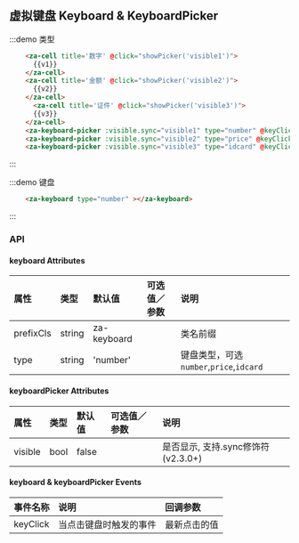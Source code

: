 <script>
export default {
  data() {
    return {
      visible1: false,
      visible2: false,
      visible3: false,
      v1:'',
      v2:'',
      v3:'',
    }
  },
  methods: {
    handleChange1(key) {
      if (['close', 'ok'].indexOf(key) > -1) {
        return;
      }
      this.v1 = getValue(this.v1, key)
      console.log(this.v1);
    },
    showPicker(name) {
      this[name] = true;
    },
    handleChange2(key) {
      if (['close', 'ok'].indexOf(key) > -1) {
        return;
      }
      this.v2 = getValue(this.v2, key)
      console.log(this.v2);
    },
    handleChange3(key) {
      if (['close', 'ok'].indexOf(key) > -1) {
        return;
      }
      this.v3 = getValue(this.v3, key)
      console.log(this.v3);
    },
  },
};
</script>

## 虚拟键盘 Keyboard & KeyboardPicker

:::demo 类型
```html
    <za-cell title='数字' @click="showPicker('visible1')">
      {{v1}}
    </za-cell>
    <za-cell title='金额' @click="showPicker('visible2')">
      {{v2}}
    </za-cell>
      <za-cell title='证件' @click="showPicker('visible3')">
      {{v3}}
    </za-cell>
    <za-keyboard-picker :visible.sync="visible1" type="number" @keyClick="handleChange1" ></za-keyboard-picker>
    <za-keyboard-picker :visible.sync="visible2" type="price" @keyClick="handleChange2" ></za-keyboard-picker>
    <za-keyboard-picker :visible.sync="visible3" type="idcard" @keyClick="handleChange3" ></za-keyboard-picker>
```
:::

:::demo 键盘
```html
    <za-keyboard type="number" ></za-keyboard>
```
:::

### API

#### keyboard Attributes

| 属性 | 类型 | 默认值 | 可选值／参数 | 说明 |
| :--- | :--- | :--- | :--- | :--- |
| prefixCls | string | za-keyboard | | 类名前缀 |
| type | string | 'number' | | 键盘类型，可选`number`,`price`,`idcard` |


#### keyboardPicker Attributes

| 属性 | 类型 | 默认值 | 可选值／参数 | 说明 |
| :--- | :--- | :--- | :--- | :--- |
| visible | bool | false | | 是否显示, 支持.sync修饰符 (v2.3.0+) |

#### keyboard & keyboardPicker Events
| 事件名称 | 说明 | 回调参数 |
| :--- | :--- | :--- |
| keyClick | 当点击键盘时触发的事件 | 最新点击的值 |